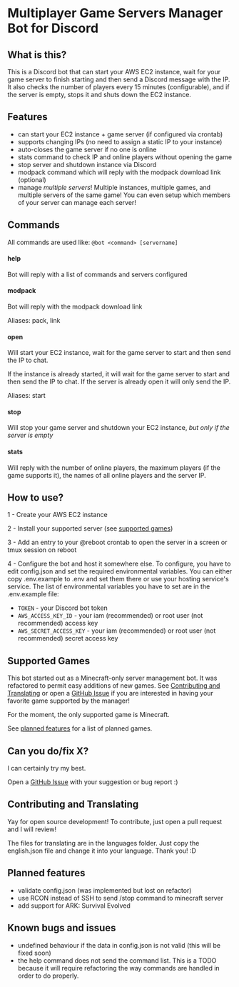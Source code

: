 # Multiplayer Game Servers Manager Bot for Discord

## What is this?
This is a Discord bot that can start your AWS EC2 instance, wait for your game server to finish starting and then send a Discord message with the IP.
It also checks the number of players every 15 minutes (configurable), and if the server is empty, stops it and shuts down the EC2 instance.

## Features
- can start your EC2 instance + game server (if configured via crontab)
- supports changing IPs (no need to assign a static IP to your instance)
- auto-closes the game server if no one is online
- stats command to check IP and online players without opening the game
- stop server and shutdown instance via Discord
- modpack command which will reply with the modpack download link (optional)
- manage *multiple servers*! Multiple instances, multiple games, and multiple servers of the same game! You can even setup which members of your server can manage each server!

## Commands
All commands are used like: `@bot <command> [servername]`
#### help
Bot will reply with a list of commands and servers configured

#### modpack
Bot will reply with the modpack download link

Aliases: pack, link
#### open
Will start your EC2 instance, wait for the game server to start and then send the IP to chat.

If the instance is already started, it will wait for the game server to start and then send the IP to chat. If the server is already open it will only send the IP.

Aliases: start
#### stop
Will stop your game server and shutdown your EC2 instance, *but only if the server is empty*
#### stats
Will reply with the number of online players, the maximum players (if the game supports it), the names of all online players and the server IP.


## How to use?
1 - Create your AWS EC2 instance

2 - Install your supported server (see [supported games](#supported-games))

3 - Add an entry to your @reboot crontab to open the server in a screen or tmux session on reboot

4 - Configure the bot and host it somewhere else. To configure, you have to edit config.json and set the required environmental variables. You can either copy .env.example to .env and set them there or use your hosting service's service. The list of environmental variables you have to set are in the .env.example file:
- `TOKEN` - your Discord bot token
- `AWS_ACCESS_KEY_ID` - your iam (recommended) or root user (not recommended) access key
- `AWS_SECRET_ACCESS_KEY` - your iam (recommended) or root user (not recommended) secret access key

## Supported Games
This bot started out as a Minecraft-only server management bot. It was refactored to permit easy additions of new games. See [Contributing and Translating](#contributing-and-translating) or open a [GitHub Issue](https://github.com/nichogx/game-servers-manager-bot/issues) if you are interested in having your favorite game supported by the manager! 

For the moment, the only supported game is Minecraft.

See [planned features](#planned-features) for a list of planned games.

## Can you do/fix X?
I can certainly try my best.

Open a [GitHub Issue](https://github.com/nichogx/game-servers-manager-bot/issues) with your suggestion or bug report :)

## Contributing and Translating
Yay for open source development!
To contribute, just open a pull request and I will review!

The files for translating are in the languages folder. Just copy the english.json file and change it into your language. Thank you! :D

## Planned features
- validate config.json (was implemented but lost on refactor)
- use RCON instead of SSH to send /stop command to minecraft server
- add support for ARK: Survival Evolved

## Known bugs and issues
- undefined behaviour if the data in config.json is not valid (this will be fixed soon)
- the help command does not send the command list. This is a TODO because it will require refactoring the way commands are handled in order to do properly.